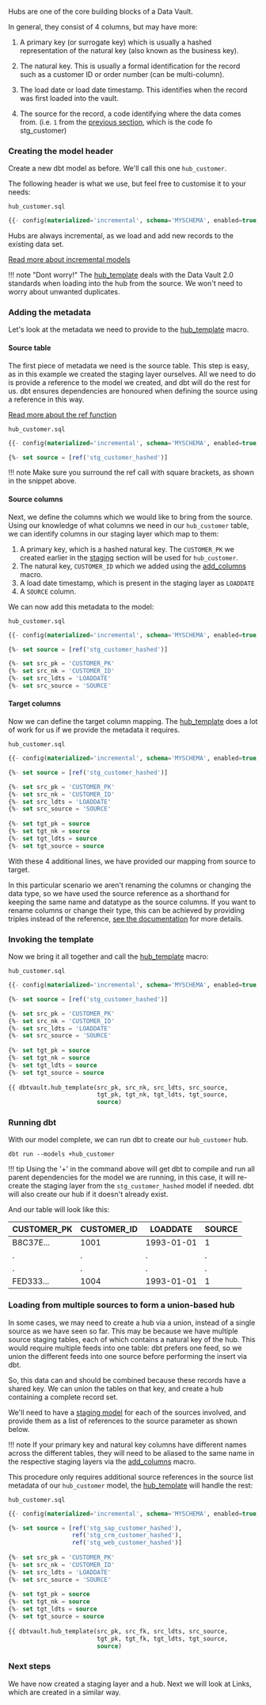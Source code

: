 Hubs are one of the core building blocks of a Data Vault. 

In general, they consist of 4 columns, but may have more: 

1. A primary key (or surrogate key) which is usually a hashed representation of the natural key (also known as the business key).

2. The natural key. This is usually a formal identification for the record such as a customer ID or 
order number (can be multi-column).

3. The load date or load date timestamp. This identifies when the record was first loaded into the vault.

4. The source for the record, a code identifying where the data comes from. 
(i.e. ```1``` from the [previous section](staging.md#adding-the-footer), which is the code fo stg_customer)

### Creating the model header

Create a new dbt model as before. We'll call this one ```hub_customer```. 

The following header is what we use, but feel free to customise it to your needs:

```hub_customer.sql```
```sql
{{- config(materialized='incremental', schema='MYSCHEMA', enabled=true, tags='hub') -}}

```

Hubs are always incremental, as we load and add new records to the existing data set. 

[Read more about incremental models](https://docs.getdbt.com/v0.14.0/docs/configuring-incremental-models)

!!! note "Dont worry!" 
    The [hub_template](macros.md#hub_template) deals with the Data Vault
    2.0 standards when loading into the hub from the source. We won't need to worry about unwanted duplicates.
    
### Adding the metadata

Let's look at the metadata we need to provide to the [hub_template](macros.md#hub_template) macro.

#### Source table

The first piece of metadata we need is the source table. This step is easy, as in this example we created the 
staging layer ourselves. All we need to do is provide a reference to the model we created, and dbt will do the rest for us.
dbt ensures dependencies are honoured when defining the source using a reference in this way.

[Read more about the ref function](https://docs.getdbt.com/v0.14.0/docs/ref)

```hub_customer.sql```

```sql hl_lines="3"
{{- config(materialized='incremental', schema='MYSCHEMA', enabled=true, tags='hub') -}}

{%- set source = [ref('stg_customer_hashed')]                                       -%}
```

!!! note
    Make sure you surround the ref call with square brackets, as shown in the snippet
    above.

#### Source columns

Next, we define the columns which we would like to bring from the source.
Using our knowledge of what columns we need in our  ```hub_customer``` table, we can identify columns in our
staging layer which map to them:

1. A primary key, which is a hashed natural key. The ```CUSTOMER_PK``` we created earlier in the [staging](staging.md) 
section will be used for ```hub_customer```.
2. The natural key, ```CUSTOMER_ID``` which we added using the [add_columns](macros.md#add_columns) macro.
3. A load date timestamp, which is present in the staging layer as ```LOADDATE``` 
4. A ```SOURCE``` column.

We can now add this metadata to the model:

```hub_customer.sql```
```sql hl_lines="5 6 7 8"
{{- config(materialized='incremental', schema='MYSCHEMA', enabled=true, tags='hub') -}}

{%- set source = [ref('stg_customer_hashed')]                                       -%}

{%- set src_pk = 'CUSTOMER_PK'                                                      -%}
{%- set src_nk = 'CUSTOMER_ID'                                                      -%}
{%- set src_ldts = 'LOADDATE'                                                       -%}
{%- set src_source = 'SOURCE'                                                       -%}

```

#### Target columns

Now we can define the target column mapping. The [hub_template](macros.md#hub_template) does a lot of work for us if we
provide the metadata it requires.

```hub_customer.sql```
```sql hl_lines="10 11 12 13"
{{- config(materialized='incremental', schema='MYSCHEMA', enabled=true, tags='hub') -}}

{%- set source = [ref('stg_customer_hashed')]                                       -%}

{%- set src_pk = 'CUSTOMER_PK'                                                      -%}
{%- set src_nk = 'CUSTOMER_ID'                                                      -%}
{%- set src_ldts = 'LOADDATE'                                                       -%}
{%- set src_source = 'SOURCE'                                                       -%}
                                                                           
{%- set tgt_pk = source                                                             -%}
{%- set tgt_nk = source                                                             -%}
{%- set tgt_ldts = source                                                           -%}
{%- set tgt_source = source                                                         -%}
```

With these 4 additional lines, we have provided our mapping from source to target. 

In this particular scenario we aren't renaming the columns or changing the data type, 
so we have used the source reference as a shorthand for keeping the 
same name and datatype as the source columns. If you want to rename columns or change their type, 
this can be achieved by providing triples instead of the reference, 
[see the documentation](macros.md#using-a-source-reference-for-the-target-metadata) 
for more details.

### Invoking the template 

Now we bring it all together and call the [hub_template](macros.md#hub_template) macro:

```hub_customer.sql```                                                                 
```sql hl_lines="15 16 17"                                                             
{{- config(materialized='incremental', schema='MYSCHEMA', enabled=true, tags='hub') -}}

{%- set source = [ref('stg_customer_hashed')]                                       -%}

{%- set src_pk = 'CUSTOMER_PK'                                                      -%}
{%- set src_nk = 'CUSTOMER_ID'                                                      -%}
{%- set src_ldts = 'LOADDATE'                                                       -%}
{%- set src_source = 'SOURCE'                                                       -%}
                                                                           
{%- set tgt_pk = source                                                             -%}
{%- set tgt_nk = source                                                             -%}
{%- set tgt_ldts = source                                                           -%}
{%- set tgt_source = source                                                         -%}
                                                                                       
{{ dbtvault.hub_template(src_pk, src_nk, src_ldts, src_source,                         
                         tgt_pk, tgt_nk, tgt_ldts, tgt_source,               
                         source)                                                     }}
```

### Running dbt

With our model complete, we can run dbt to create our ```hub_customer``` hub.

```dbt run --models +hub_customer```

!!! tip
    Using the '+' in the command above will get dbt to compile and run all parent dependencies for the model we are 
    running, in this case, it will re-create the staging layer from the ```stg_customer_hashed``` model if needed. 
    dbt will also create our hub if it doesn't already exist.
    
And our table will look like this:

| CUSTOMER_PK  | CUSTOMER_ID  | LOADDATE   | SOURCE       |
| ------------ | ------------ | ---------- | ------------ |
| B8C37E...    | 1001         | 1993-01-01 | 1            |
| .            | .            | .          | .            |
| .            | .            | .          | .            |
| FED333...    | 1004         | 1993-01-01 | 1            |

### Loading from multiple sources to form a union-based hub

In some cases, we may need to create a hub via a union, instead of a single source as we have seen so far.
This may be because we have multiple source staging tables, each of which contains a natural key of the hub. 
This would require multiple feeds into one table: dbt prefers one feed, 
so we union the different feeds into one source before performing the insert via dbt. 

So, this data can and should be combined because these records have a shared key. 
We can union the tables on that key, and create a hub containing a complete record set.

We'll need to have a [staging model](staging.md) for each of the sources involved, 
and provide them as a list of references to the source parameter as shown below.

!!! note
    If your primary key and natural key columns have different names across the different
    tables, they will need to be aliased to the same name in the respective staging layers 
    via the [add_columns](macros.md#add_columns) macro.

This procedure only requires additional source references in the source list
metadata of our ```hub_customer``` model, the [hub_template](macros.md#hub_template) will handle the rest:

```hub_customer.sql```
```sql hl_lines="3 4 5"      
{{- config(materialized='incremental', schema='MYSCHEMA', enabled=true, tags=['hub', 'union']) -}}

{%- set source = [ref('stg_sap_customer_hashed'),                                              
                  ref('stg_crm_customer_hashed'),                                              
                  ref('stg_web_customer_hashed')]                                              -%}
                                                                                 
{%- set src_pk = 'CUSTOMER_PK'                                                                 -%}
{%- set src_nk = 'CUSTOMER_ID'                                                                 -%}
{%- set src_ldts = 'LOADDATE'                                                                  -%}
{%- set src_source = 'SOURCE'                                                                  -%}
                                                                                               
{%- set tgt_pk = source                                                                        -%}
{%- set tgt_nk = source                                                                        -%}
{%- set tgt_ldts = source                                                                      -%}
{%- set tgt_source = source                                                                    -%}
                                                                                               
{{ dbtvault.hub_template(src_pk, src_fk, src_ldts, src_source,                                 
                         tgt_pk, tgt_fk, tgt_ldts, tgt_source,                                 
                         source)                                                                }}
```

### Next steps

We have now created a staging layer and a hub. Next we will look at Links, which are created in a similar way.